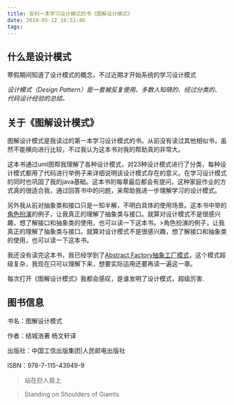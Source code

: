 ```yaml
---
title: 安利一本学习设计模式的书《图解设计模式》
date: 2019-05-12 16:51:46
tags:
---
```

## 什么是设计模式
寒假期间知道了设计模式的概念，不过近期才开始系统的学习设计模式

*设计模式（Design Pattern）是一套被反复使用、多数人知晓的、经过分类的、代码设计经验的总结。*

## 关于《图解设计模式》
图解设计模式是我读过的第一本学习设计模式的书。从前没有读过其他相似书，虽然不能横向进行比较，不过我认为这本书对我的帮助真的非常大。

这本书通过uml图帮我理解了各种设计模式，对23种设计模式进行了分类，每种设计模式都用了代码进行举例子来详细说明该设计模式存在的意义。在学习设计模式的同时也巩固了我的java基础。这本书的每章最后都会有提问，这种家庭作业的方式真的很适合我，通过回答书中的问题，来帮助我进一步理解学习的设计模式。

另外我从前对抽象类和接口只是一知半解，不明白具体的使用场景。这本书中举的<u>角色扮演</u>的例子，让我真正的理解了抽象类与接口。就算对设计模式不是很感兴趣，想了解接口和抽象类的使用，也可以读一下这本书。>角色扮演的例子，让我真正的理解了抽象类与接口。就算对设计模式不是很感兴趣，想了解接口和抽象类的使用，也可以读一下这本书。

我还没有读完这本书，我已经学到了<u>Abstract Factory抽象工厂模式</u>，这个模式超级复杂，我现在只可以理解下来，想要实际运用还要再读一遍这一章。

每次打开《图解设计模式》我都会感叹，是谁发明了设计模式，超级厉害.

## 图书信息

书名：图解设计模式

作者：结城浩著 杨文轩译

出版社：中国工信出版集团|人民邮电出版社

ISBN：978-7-115-43949-9

> 站在巨人肩上

> Standing on Shoulders of Giamts


